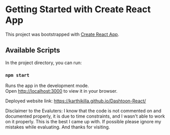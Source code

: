 # Getting Started with Create React App

This project was bootstrapped with [Create React App](https://github.com/facebook/create-react-app).

## Available Scripts

In the project directory, you can run:

### `npm start`

Runs the app in the development mode.\
Open [http://localhost:3000](http://localhost:3000) to view it in your browser.


Deployed website link: https://karthikilla.github.io/Dashtoon-React/

Disclaimer to the Evaluters:
I know that the code is not commented on and documented properly, it is due to time constraints, and I wasn't able to work on it properly. This is the best I came up with. If possible please ignore my mistakes while evaluating. And thanks for visiting.
